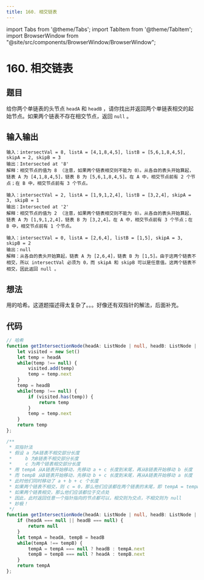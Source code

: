 ```yaml
---
title: 160. 相交链表
---
```


import Tabs from '@theme/Tabs';
import TabItem from '@theme/TabItem';
import BrowserWindow from "@site/src/components/BrowserWindow/BrowserWindow";

# 160. 相交链表

## 题目

<BrowserWindow url='https://leetcode-cn.com/problems/intersection-of-two-linked-lists/'>

  给你两个单链表的头节点 `headA` 和 `headB` ，请你找出并返回两个单链表相交的起始节点。如果两个链表不存在相交节点，返回 `null` 。

</BrowserWindow>

## 输入输出

<Tabs groupId="solutions">
  <TabItem value="example1" label="示例1">

    输入：intersectVal = 8, listA = [4,1,8,4,5], listB = [5,6,1,8,4,5], skipA = 2, skipB = 3
    输出：Intersected at '8'
    解释：相交节点的值为 8 （注意，如果两个链表相交则不能为 0）。从各自的表头开始算起，链表 A 为 [4,1,8,4,5]，链表 B 为 [5,6,1,8,4,5]。在 A 中，相交节点前有 2 个节点；在 B 中，相交节点前有 3 个节点。

  </TabItem>
  <TabItem value="example2" label="示例2">

    输入：intersectVal = 2, listA = [1,9,1,2,4], listB = [3,2,4], skipA = 3, skipB = 1
    输出：Intersected at '2'
    解释：相交节点的值为 2 （注意，如果两个链表相交则不能为 0）。从各自的表头开始算起，链表 A 为 [1,9,1,2,4]，链表 B 为 [3,2,4]。在 A 中，相交节点前有 3 个节点；在 B 中，相交节点前有 1 个节点。

  </TabItem>
  <TabItem value="example3" label="示例3">

    输入：intersectVal = 0, listA = [2,6,4], listB = [1,5], skipA = 3, skipB = 2
    输出：null
    解释：从各自的表头开始算起，链表 A 为 [2,6,4]，链表 B 为 [1,5]。由于这两个链表不相交，所以 intersectVal 必须为 0，而 skipA 和 skipB 可以是任意值。这两个链表不相交，因此返回 null 。

  </TabItem>
</Tabs>

## 想法

用的哈希。这道题描述得太复杂了。。。好像还有双指针的解法，后面补充。

## 代码

<Tabs groupId="solutions">
  <TabItem value="ts1" label="TypeScript 1">

```ts
// 哈希
function getIntersectionNode(headA: ListNode | null, headB: ListNode | null): ListNode | null {
    let visited = new Set()
    let temp = headA
    while(temp !== null) {
        visited.add(temp)
        temp = temp.next
    }
    temp = headB
    while(temp !== null) {
        if (visited.has(temp)) {
            return temp
        }
        temp = temp.next
    }
    return temp
};
```

  </TabItem>

  <TabItem value="ts2" label="TypeScript 2">

```ts
/**
 * 双指针法
 * 假设 a 为A链表不相交部分长度
 *     b 为B链表不相交部分长度
 *     c 为两个链表相交部分长度
 * 用 tempA 从A链表开始移动，先移动 a + c 长度到末尾，再从B链表开始移动 b 长度
 * 而 tempB 从B链表开始移动，先移动 b + c 长度到末尾，再从A链表开始移动 a 长度
 * 此时他们同时移动了 a + b + c 个长度
 * 如果两个链表不相交，则 c = 0，那么他们应该都在两个链表的末尾，即 tempA = tempB = null
 * 如果两个链表相交，那么他们应该都位于交点处
 * 因此，此时返回任意一个指针指向的节点都可以，相交则为交点，不相交则为 null
 * 妙极！
 */
function getIntersectionNode(headA: ListNode | null, headB: ListNode | null): ListNode | null {
    if (headA === null || headB === null) {
        return null
    }
    let tempA = headA, tempB = headB
    while(tempA !== tempB) {
        tempA = tempA === null ? headB : tempA.next
        tempB = tempB === null ? headA : tempB.next
    }
    return tempA
};
```

  </TabItem>
</Tabs>